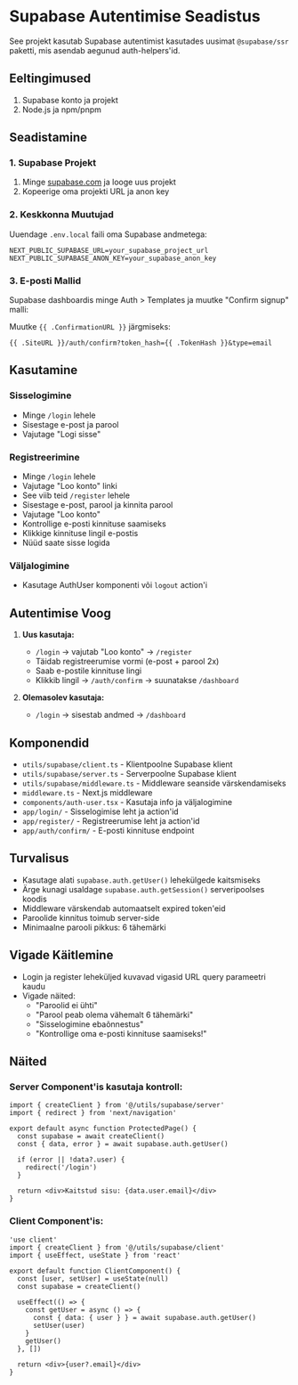 # Supabase Autentimise Seadistus

See projekt kasutab Supabase autentimist kasutades uusimat `@supabase/ssr` paketti, mis asendab aegunud auth-helpers'id.

## Eeltingimused

1. Supabase konto ja projekt
2. Node.js ja npm/pnpm

## Seadistamine

### 1. Supabase Projekt

1. Minge [supabase.com](https://supabase.com) ja looge uus projekt
2. Kopeerige oma projekti URL ja anon key

### 2. Keskkonna Muutujad

Uuendage `.env.local` faili oma Supabase andmetega:

```env
NEXT_PUBLIC_SUPABASE_URL=your_supabase_project_url
NEXT_PUBLIC_SUPABASE_ANON_KEY=your_supabase_anon_key
```

### 3. E-posti Mallid

Supabase dashboardis minge Auth > Templates ja muutke "Confirm signup" malli:

Muutke `{{ .ConfirmationURL }}` järgmiseks:
```
{{ .SiteURL }}/auth/confirm?token_hash={{ .TokenHash }}&type=email
```

## Kasutamine

### Sisselogimine
- Minge `/login` lehele
- Sisestage e-post ja parool
- Vajutage "Logi sisse"

### Registreerimine
- Minge `/login` lehele  
- Vajutage "Loo konto" linki
- See viib teid `/register` lehele
- Sisestage e-post, parool ja kinnita parool
- Vajutage "Loo konto"
- Kontrollige e-posti kinnituse saamiseks
- Klikkige kinnituse lingil e-postis
- Nüüd saate sisse logida

### Väljalogimine
- Kasutage AuthUser komponenti või `logout` action'i

## Autentimise Voog

1. **Uus kasutaja:**
   - `/login` → vajutab "Loo konto" → `/register`
   - Täidab registreerumise vormi (e-post + parool 2x)
   - Saab e-postile kinnituse lingi
   - Klikkib lingil → `/auth/confirm` → suunatakse `/dashboard`

2. **Olemasolev kasutaja:**
   - `/login` → sisestab andmed → `/dashboard`

## Komponendid

- `utils/supabase/client.ts` - Klientpoolne Supabase klient
- `utils/supabase/server.ts` - Serverpoolne Supabase klient  
- `utils/supabase/middleware.ts` - Middleware seanside värskendamiseks
- `middleware.ts` - Next.js middleware
- `components/auth-user.tsx` - Kasutaja info ja väljalogimine
- `app/login/` - Sisselogimise leht ja action'id
- `app/register/` - Registreerumise leht ja action'id
- `app/auth/confirm/` - E-posti kinnituse endpoint

## Turvalisus

- Kasutage alati `supabase.auth.getUser()` lehekülgede kaitsmiseks
- Ärge kunagi usaldage `supabase.auth.getSession()` serveripoolses koodis
- Middleware värskendab automaatselt expired token'eid
- Paroolide kinnitus toimub server-side
- Minimaalne parooli pikkus: 6 tähemärki

## Vigade Käitlemine

- Login ja register leheküljed kuvavad vigasid URL query parameetri kaudu
- Vigade näited:
  - "Paroolid ei ühti"
  - "Parool peab olema vähemalt 6 tähemärki"
  - "Sisselogimine ebaõnnestus"
  - "Kontrollige oma e-posti kinnituse saamiseks!"

## Näited

### Server Component'is kasutaja kontroll:
```tsx
import { createClient } from '@/utils/supabase/server'
import { redirect } from 'next/navigation'

export default async function ProtectedPage() {
  const supabase = await createClient()
  const { data, error } = await supabase.auth.getUser()
  
  if (error || !data?.user) {
    redirect('/login')
  }
  
  return <div>Kaitstud sisu: {data.user.email}</div>
}
```

### Client Component'is:
```tsx
'use client'
import { createClient } from '@/utils/supabase/client'
import { useEffect, useState } from 'react'

export default function ClientComponent() {
  const [user, setUser] = useState(null)
  const supabase = createClient()
  
  useEffect(() => {
    const getUser = async () => {
      const { data: { user } } = await supabase.auth.getUser()
      setUser(user)
    }
    getUser()
  }, [])
  
  return <div>{user?.email}</div>
}
``` 